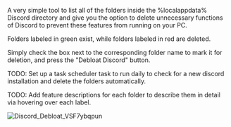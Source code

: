A very simple tool to list all of the folders inside the %localappdata% Discord directory and give you the option to delete unnecessary functions of Discord to prevent these features from running on your PC.

Folders labeled in green exist, while folders labeled in red are deleted.

Simply check the box next to the corresponding folder name to mark it for deletion, and press the "Debloat Discord" button.

TODO: Set up a task scheduler task to run daily to check for a new discord installation and delete the folders automatically.

TODO: Add feature descriptions for each folder to describe them in detail via hovering over each label.

![Discord_Debloat_VSF7ybqpun](https://github.com/NicholasBly/Discord-Debloat-Tool/assets/73457207/7a412138-2a97-481f-9897-660b1d810570)
